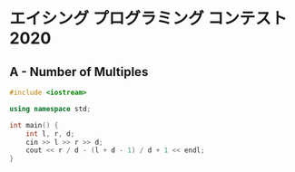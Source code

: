 # エイシング プログラミング コンテスト 2020
## A - Number of Multiples
```cpp
#include <iostream>

using namespace std;

int main() {
    int l, r, d;
    cin >> l >> r >> d;
    cout << r / d - (l + d - 1) / d + 1 << endl;
}
```

